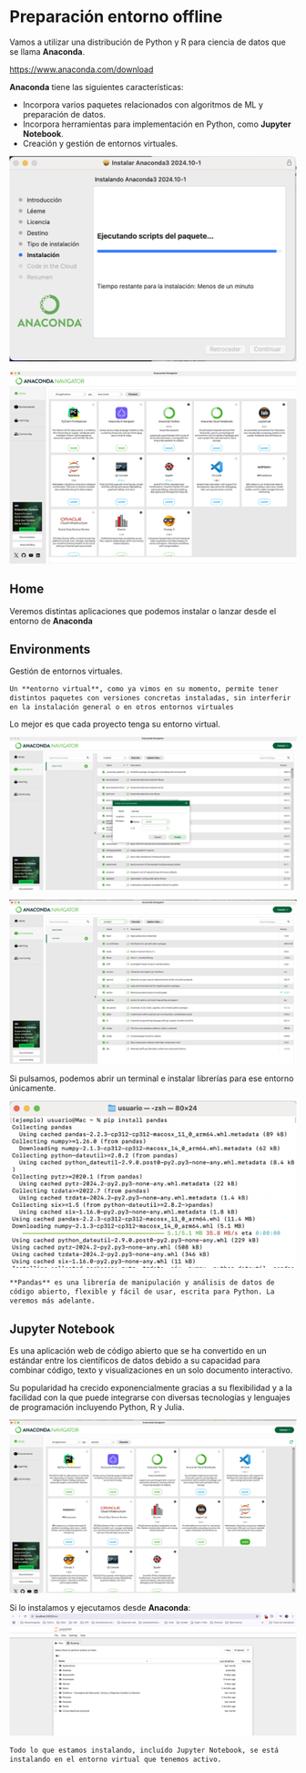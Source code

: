 # Preparación entorno offline
Vamos a utilizar una distribución de Python y R para ciencia de datos que se llama **Anaconda**.

https://www.anaconda.com/download


**Anaconda** tiene las siguientes características:
- Incorpora varios paquetes relacionados con algoritmos de ML y preparación de datos.
- Incorpora herramientas para implementación en Python, como **Jupyter Notebook**.
- Creación y gestión de entornos virtuales.

![alt text](image.png)

![alt text](image-1.png)

## Home
Veremos distintas aplicaciones que podemos instalar o lanzar desde el entorno de **Anaconda**

## Environments
Gestión de entornos virtuales.

```{note}
Un **entorno virtual**, como ya vimos en su momento, permite tener distintos paquetes con versiones concretas instaladas, sin interferir en la instalación general o en otros entornos virtuales
```
Lo mejor es que cada proyecto tenga su entorno virtual.

![alt text](image-3.png)

![alt text](image-4.png)

Si pulsamos, podemos abrir un terminal e instalar librerías para ese entorno únicamente.

![alt text](image-5.png)

```{note}
**Pandas** es una librería de manipulación y análisis de datos de código abierto, flexible y fácil de usar, escrita para Python. La veremos más adelante.
```
## Jupyter Notebook

Es una aplicación web de código abierto que se ha convertido en un estándar entre los científicos de datos debido a su capacidad para combinar código, texto y visualizaciones en un solo documento interactivo.

Su popularidad ha crecido exponencialmente gracias a su flexibilidad y a la facilidad con la que puede integrarse con diversas tecnologías y lenguajes de programación incluyendo Python, R y Julia.

![alt text](image-6.png)

Si lo instalamos y ejecutamos desde **Anaconda**:
![alt text](image-7.png)

```{note}
Todo lo que estamos instalando, incluído Jupyter Notebook, se está instalando en el entorno virtual que tenemos activo.
```

